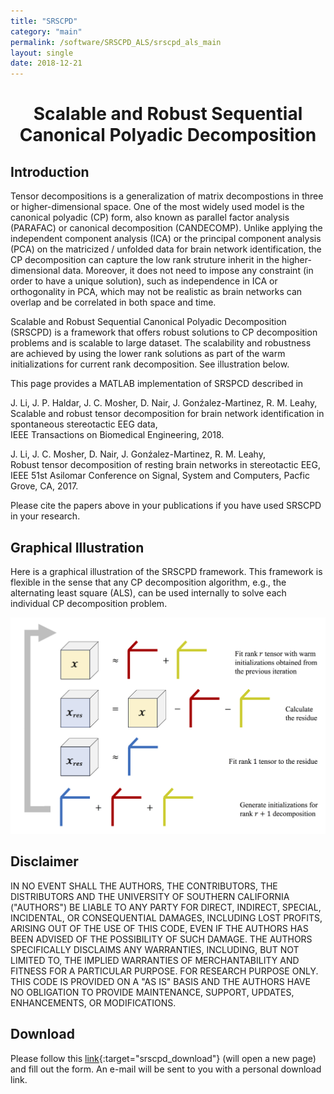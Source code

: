 ```yaml
---
title: "SRSCPD"
category: "main"
permalink: /software/SRSCPD_ALS/srscpd_als_main
layout: single
date: 2018-12-21
---
```


# **<center>Scalable and Robust Sequential Canonical Polyadic Decomposition</center>**

## Introduction

Tensor decompositions is a generalization of matrix decompostions in three or higher-dimensional space. One of the most widely used model is the canonical polyadic (CP) form, also known as parallel factor analysis (PARAFAC) or canonical decomposition (CANDECOMP). Unlike applying the independent component analysis (ICA) or the principal component analysis (PCA) on the matricized / unfolded data for brain network identification, the CP decomposition can capture the low rank struture inherit in the higher-dimensional data. Moreover, it does not need to impose any constraint (in order to have a unique solution), such as independence in ICA or orthogonality in PCA, which may not be realistic as brain networks can overlap and be correlated in both space and time.

Scalable and Robust Sequential Canonical Polyadic Decomposition (SRSCPD) is a framework that offers robust solutions to CP decomposition problems and is scalable to large dataset. The scalability and robustness are achieved by using the lower rank solutions as part of the warm initializations for current rank decomposition. See illustration below. 

This page provides a MATLAB implementation of SRSPCD described in

J. Li, J. P. Haldar, J. C. Mosher, D. Nair, J. Gonźalez-Martinez, R. M. Leahy,  
Scalable and robust tensor decomposition for brain network identification in spontaneous stereotactic EEG data,  
IEEE Transactions on Biomedical Engineering, 2018. &nbsp; [<i class="fa fa-quote-right"></i>](/files/bib/tbme_2018_srscpd.bib)

J. Li, J. C. Mosher, D. Nair, J. Gonźalez-Martinez, R. M. Leahy,  
Robust tensor decomposition of resting brain networks in stereotactic EEG,  
IEEE 51st Asilomar Conference on Signal, System and Computers, Pacfic Grove, CA, 2017. &nbsp; [<i class="fa fa-quote-right"></i>](/files/bib/asilomar_2017_srscpd.bib)

Please cite the papers above in your publications if you have used SRSCPD in your research.

## Graphical Illustration

Here is a graphical illustration of the SRSCPD framework. This framework is flexible in the sense that any CP decomposition algorithm, e.g., the alternating least square (ALS), can be used internally to solve each individual CP decomposition problem.

![](/images/software/SRSCPD/SRSCPD.png)

## Disclaimer

IN NO EVENT SHALL THE AUTHORS, THE CONTRIBUTORS, THE DISTRIBUTORS AND THE UNIVERSITY OF SOUTHERN CALIFORNIA ("AUTHORS") BE LIABLE TO ANY PARTY FOR DIRECT, INDIRECT, SPECIAL, INCIDENTAL, OR CONSEQUENTIAL DAMAGES, INCLUDING LOST PROFITS, ARISING OUT OF THE USE OF THIS CODE, EVEN IF THE AUTHORS HAS BEEN ADVISED OF THE POSSIBILITY OF SUCH DAMAGE. THE AUTHORS SPECIFICALLY DISCLAIMS ANY WARRANTIES, INCLUDING, BUT NOT LIMITED TO, THE IMPLIED WARRANTIES OF MERCHANTABILITY AND FITNESS FOR A PARTICULAR PURPOSE. FOR RESEARCH PURPOSE ONLY. THIS CODE IS PROVIDED ON A "AS IS" BASIS AND THE AUTHORS HAVE NO OBLIGATION TO PROVIDE MAINTENANCE, SUPPORT, UPDATES, ENHANCEMENTS, OR MODIFICATIONS.

## Download

Please follow this [link](http://imagicastle.com:27224/software/download.php?app=srscpd_als){:target="srscpd_download"} (will open a new page) and fill out the form. An e-mail will be sent to you with a personal download link. 
